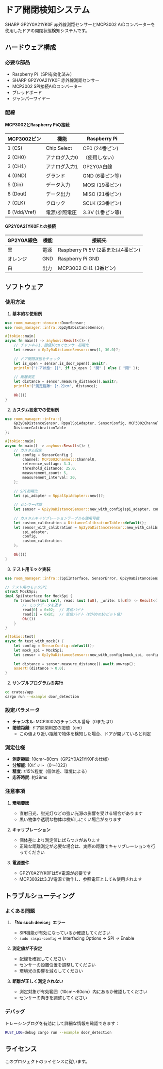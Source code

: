 # ドア開閉検知システム

SHARP GP2Y0A21YK0F 赤外線測距センサーとMCP3002 A/Dコンバーターを使用したドアの開閉状態検知システムです。

## ハードウェア構成

### 必要な部品
- Raspberry Pi（SPI有効化済み）
- SHARP GP2Y0A21YK0F 赤外線測距センサー
- MCP3002 SPI接続A/Dコンバーター
- ブレッドボード
- ジャンパーワイヤー

### 配線

#### MCP3002とRaspberry Piの接続
| MCP3002ピン | 機能 | Raspberry Pi |
|-------------|------|--------------|
| 1 (CS) | Chip Select | CE0 (24番ピン) |
| 2 (CH0) | アナログ入力0 | （使用しない） |
| 3 (CH1) | アナログ入力1 | GP2Y0A白線 |
| 4 (GND) | グランド | GND (6番ピン等) |
| 5 (Din) | データ入力 | MOSI (19番ピン) |
| 6 (Dout) | データ出力 | MISO (21番ピン) |
| 7 (CLK) | クロック | SCLK (23番ピン) |
| 8 (Vdd/Vref) | 電源/参照電圧 | 3.3V (1番ピン等) |

#### GP2Y0A21YK0Fとの接続
| GP2Y0A線色 | 機能 | 接続先 |
|------------|------|--------|
| 黒 | 電源 | Raspberry Pi 5V (2番または4番ピン) |
| オレンジ | GND | Raspberry Pi GND |
| 白 | 出力 | MCP3002 CH1 (3番ピン) |

## ソフトウェア

### 使用方法

1. **基本的な使用例**
```rust
use room_manager::domain::DoorSensor;
use room_manager::infra::Gp2y0aDistanceSensor;

#[tokio::main]
async fn main() -> anyhow::Result<()> {
    // チャンネル1、閾値30cmでセンサー初期化
    let sensor = Gp2y0aDistanceSensor::new(1, 30.0)?;
    
    // ドア開閉状態をチェック
    let is_open = sensor.is_door_open().await?;
    println!("ドア状態: {}", if is_open { "開" } else { "閉" });
    
    // 距離測定
    let distance = sensor.measure_distance().await?;
    println!("測定距離: {:.2}cm", distance);
    
    Ok(())
}
```

2. **カスタム設定での使用例**
```rust
use room_manager::infra::{
    Gp2y0aDistanceSensor, RppalSpiAdapter, SensorConfig, MCP3002Channel,
    DistanceCalibrationTable
};

#[tokio::main]
async fn main() -> anyhow::Result<()> {
    // カスタム設定
    let config = SensorConfig {
        channel: MCP3002Channel::Channel0,
        reference_voltage: 3.3,
        threshold_distance: 25.0,
        measurement_count: 5,
        measurement_interval: 20,
    };
    
    // SPI初期化
    let spi_adapter = RppalSpiAdapter::new()?;
    
    // センサー作成
    let sensor = Gp2y0aDistanceSensor::new_with_config(spi_adapter, config);
    
    // カスタムキャリブレーションテーブルも使用可能
    let custom_calibration = DistanceCalibrationTable::default();
    let sensor_with_calibration = Gp2y0aDistanceSensor::new_with_calibration(
        spi_adapter, 
        config, 
        custom_calibration
    );
    
    Ok(())
}
```

3. **テスト用モック実装**
```rust
use room_manager::infra::{SpiInterface, SensorError, Gp2y0aDistanceSensor, SensorConfig};

// テスト用のモックSPI
struct MockSpi;
impl SpiInterface for MockSpi {
    fn transfer(&mut self, read: &mut [u8], _write: &[u8]) -> Result<(), SensorError> {
        // モックデータを返す
        read[0] = 0x02;  // 高位バイト
        read[1] = 0xBC;  // 低位バイト（約700の10ビット値）
        Ok(())
    }
}

#[tokio::test]
async fn test_with_mock() {
    let config = SensorConfig::default();
    let mock_spi = MockSpi;
    let sensor = Gp2y0aDistanceSensor::new_with_config(mock_spi, config);
    
    let distance = sensor.measure_distance().await.unwrap();
    assert!(distance > 0.0);
}
```

2. **サンプルプログラムの実行**
```bash
cd crates/app
cargo run --example door_detection
```

### 設定パラメータ

- **チャンネル**: MCP3002のチャンネル番号（0または1）
- **閾値距離**: ドア開閉判定の閾値（cm）
  - この値より近い距離で物体を検知した場合、ドアが開いていると判定

### 測定仕様

- **測定範囲**: 10cm〜80cm（GP2Y0A21YK0Fの仕様）
- **分解能**: 10ビット（0〜1023）
- **精度**: ±15%程度（個体差、環境による）
- **応答時間**: 約39ms

### 注意事項

1. **環境要因**
   - 直射日光、蛍光灯などの強い光源の影響を受ける場合があります
   - 黒い物体や透明な物体は検知しにくい場合があります

2. **キャリブレーション**
   - 個体差により測定値にばらつきがあります
   - 正確な距離測定が必要な場合は、実際の距離でキャリブレーションを行ってください

3. **電源要件**
   - GP2Y0A21YK0Fは5V電源が必要です
   - MCP3002は3.3V電源で動作し、参照電圧としても使用されます

## トラブルシューティング

### よくある問題

1. **「No such device」エラー**
   - SPI機能が有効になっているか確認してください
   - `sudo raspi-config` → Interfacing Options → SPI → Enable

2. **測定値が不安定**
   - 配線を確認してください
   - センサーの設置位置を調整してください
   - 環境光の影響を減らしてください

3. **距離が正しく測定されない**
   - 測定対象が有効範囲（10cm〜80cm）内にあるか確認してください
   - センサーの向きを調整してください

### デバッグ

トレーシングログを有効にして詳細な情報を確認できます：

```bash
RUST_LOG=debug cargo run --example door_detection
```

## ライセンス

このプロジェクトのライセンスに従います。
